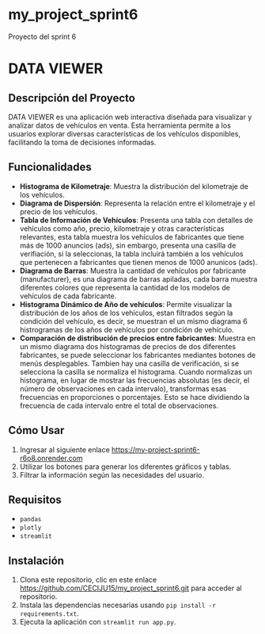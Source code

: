 # my_project_sprint6
Proyecto del sprint 6
# DATA VIEWER

## Descripción del Proyecto

DATA VIEWER es una aplicación web interactiva diseñada para visualizar y analizar datos de vehículos en venta. Esta herramienta permite a los usuarios explorar diversas características de los vehículos disponibles, facilitando la toma de decisiones informadas.

## Funcionalidades

- **Histograma de Kilometraje**: Muestra la distribución del kilometraje de los vehículos.
- **Diagrama de Dispersión**: Representa la relación entre el kilometraje y el precio de los vehículos.
- **Tabla de Información de Vehículos**: Presenta una tabla con detalles de vehículos como año, precio, kilometraje y otras características relevantes, esta tabla muestra los vehículos de fabricantes que tiene más de 1000 anuncios (ads), sin embargo, presenta una casilla de verifiación, si la seleccionas, la tabla incluirá también a los vehículos que pertenecen a fabricantes que tienen menos de 1000 anunicos (ads). 
- **Diagrama de Barras**: Muestra la cantidad de vehículos por fabricante (manufacturer), es una diagrama de barras apiladas, cada barra muestra diferentes colores que representa la cantidad de los modelos de vehículos de cada fabricante.
- **Histograma Dinámico de Año de vehículos**: Permite visualizar la distribución de los años de los vehículos, estan filtrados según la condición del vehículo, es decir, se muestran el un mismo diagrama 6 histrogramas de los años de vehículos por condición de vehículo.
- **Comparación de distribución de precios entre fabricantes**: Muestra en un mismo diagrama dos histogramas de precios de dos diferentes fabricantes, se puede seleccionar los fabricantes mediantes botones de menús desplegables. Tambien hay una casilla de verificación, si se selecciona la casilla se normaliza el histograma. Cuando normalizas un histograma, en lugar de mostrar las frecuencias absolutas (es decir, el número de observaciones en cada intervalo), transformas esas frecuencias en proporciones o porcentajes. Esto se hace dividiendo la frecuencia de cada intervalo entre el total de observaciones. 

## Cómo Usar

1. Ingresar al siguiente enlace https://my-project-sprint6-r6o8.onrender.com
2. Utilizar los botones para generar los diferentes gráficos y tablas.
3. Filtrar la información según las necesidades del usuario.

## Requisitos

- `pandas`
- `plotly`
- `streamlit`

## Instalación

1. Clona este repositorio, clic en este enlace https://github.com/CECIJU15/my_project_sprint6.git para acceder al repositorio.
2. Instala las dependencias necesarias usando `pip install -r requirements.txt`.
3. Ejecuta la aplicación con `streamlit run app.py`.